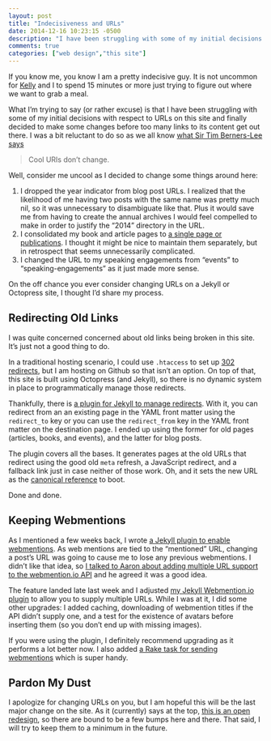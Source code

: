 ```yaml
---
layout: post
title: "Indecisiveness and URLs"
date: 2014-12-16 10:23:15 -0500
description: "I have been struggling with some of my initial decisions with respect to URLs on this site and finally decided to make some changes before too many links to its content get out there."
comments: true
categories: ["web design","this site"]
---
```


If you know me, you know I am a pretty indecisive guy. It is not uncommon for [Kelly](https://twitter.com/shirleytemper) and I to spend 15 minutes or more just trying to figure out where we want to grab a meal.

<!-- more -->

What I’m trying to say (or rather excuse) is that I have been struggling with some of my initial decisions with respect to URLs on this site and finally decided to make some changes before too many links to its content get out there. I was a bit reluctant to do so as we all know [what Sir Tim Berners-Lee says](http://www.w3.org/Provider/Style/URI.html)

> Cool URIs don’t change.

Well, consider me uncool as I decided to change some things around here:

1. I dropped the year indicator from blog post URLs. I realized that the likelihood of me having two posts with the same name was pretty much nil, so it was unnecessary to disambiguate like that. Plus it would save me from having to create the annual archives I would feel compelled to make in order to justify the “2014” directory in the URL.
2. I consolidated my book and article pages to [a single page or publications](/publications). I thought it might be nice to maintain them separately, but in retrospect that seems unnecessarily complicated.
3. I changed the URL to my speaking engagements from “events” to “speaking-engagements” as it just made more sense.

On the off chance you ever consider changing URLs on a Jekyll or Octopress site, I thought I’d share my process.

## Redirecting Old Links

I was quite concerned concerned about old links being broken in this site. It’s just not a good thing to do.

In a traditional hosting scenario, I could use `.htaccess` to set up [302 redirects](https://en.wikipedia.org/wiki/HTTP_302), but I am hosting on Github so that isn’t an option. On top of that, this site is built using Octopress (and Jekyll), so there is no dynamic system in place to programmatically manage those redirects.

Thankfully, there is [a plugin for Jekyll to manage redirects](https://github.com/jekyll/jekyll-redirect-from). With it, you can redirect from an an existing page in the YAML front matter using the `redirect_to` key or you can use the `redirect_from` key in the YAML front matter on the destination page. I ended up using the former for old pages (articles, books, and events), and the latter for blog posts.

The plugin covers all the bases. It generates pages at the old URLs that redirect using the good old `meta` refresh, a JavaScript redirect, and a fallback link just in case neither of those work. Oh, and it sets the new URL as the [canonical reference](https://support.google.com/webmasters/answer/139066?hl=en) to boot.

Done and done.

## Keeping Webmentions

As I mentioned a few weeks back, I wrote [a Jekyll plugin to enable webmentions](/notebook/enabling-webmentions-in-jekyll/). As web mentions are tied to the “mentioned” URL, changing a post’s URL was going to cause me to lose any previous webmentions. I didn’t like that idea, so [I talked to Aaron about adding multiple URL support to the webmention.io API](https://github.com/aaronpk/webmention.io/issues/31) and he agreed it was a good idea.

The feature landed late last week and I adjusted [my Jekyll Webmention.io plugin](https://github.com/aarongustafson/jekyll-webmention_io) to allow you to supply multiple URLs. While I was at it, I did some other upgrades: I added caching, downloading of webmention titles if the API didn’t supply one, and a test for the existence of avatars before inserting them (so you don’t end up with missing images).

If you were using the plugin, I definitely recommend upgrading as it performs a lot better now. I also added [a Rake task for sending webmentions](https://github.com/aarongustafson/jekyll-webmention_io/blob/master/webmention.Rakefile) which is super handy.

## Pardon My Dust

I apologize for changing URLs on you, but I am hopeful this will be the last major change on the site. As it (currently) says at the top, [this is an open redesign](/notebook/a-grand-experiment/), so there are bound to be a few bumps here and there. That said, I will try to keep them to a minimum in the future.